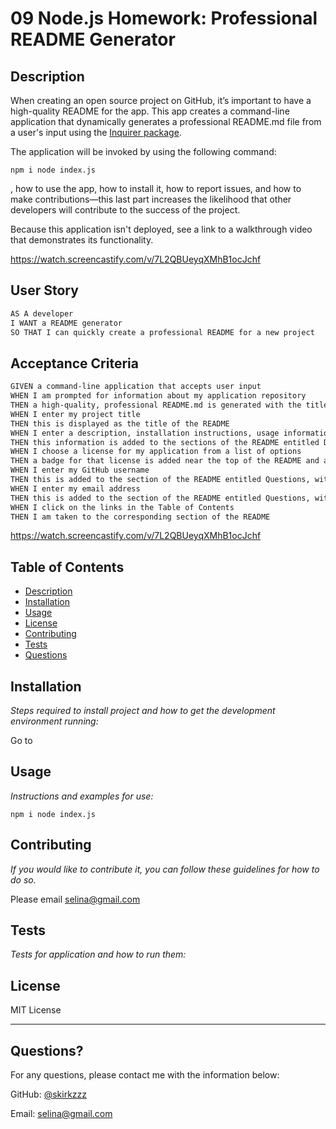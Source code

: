 # 09 Node.js Homework: Professional README Generator

## Description

When creating an open source project on GitHub, it’s important to have a high-quality README for the app. This app creates a command-line application that dynamically generates a professional README.md file from a user's input using the [Inquirer package](https://www.npmjs.com/package/inquirer).

The application will be invoked by using the following command:

`npm i node index.js`

, how to use the app, how to install it, how to report issues, and how to make contributions&mdash;this last part increases the likelihood that other developers will contribute to the success of the project.

Because this application isn't deployed, see a link to a walkthrough video that demonstrates its functionality.

https://watch.screencastify.com/v/7L2QBUeyqXMhB1ocJchf

## User Story

```md
AS A developer
I WANT a README generator
SO THAT I can quickly create a professional README for a new project
```

## Acceptance Criteria

```md
GIVEN a command-line application that accepts user input
WHEN I am prompted for information about my application repository
THEN a high-quality, professional README.md is generated with the title of my project and sections entitled Description, Table of Contents, Installation, Usage, License, Contributing, Tests, and Questions
WHEN I enter my project title
THEN this is displayed as the title of the README
WHEN I enter a description, installation instructions, usage information, contribution guidelines, and test instructions
THEN this information is added to the sections of the README entitled Description, Installation, Usage, Contributing, and Tests
WHEN I choose a license for my application from a list of options
THEN a badge for that license is added near the top of the README and a notice is added to the section of the README entitled License that explains which license the application is covered under
WHEN I enter my GitHub username
THEN this is added to the section of the README entitled Questions, with a link to my GitHub profile
WHEN I enter my email address
THEN this is added to the section of the README entitled Questions, with instructions on how to reach me with additional questions
WHEN I click on the links in the Table of Contents
THEN I am taken to the corresponding section of the README
```

https://watch.screencastify.com/v/7L2QBUeyqXMhB1ocJchf

## Table of Contents

- [Description](#description)
- [Installation](#installation)
- [Usage](#usage)
- [License](#license)
- [Contributing](#contributing)
- [Tests](#tests)
- [Questions](#questions)

## Installation

_Steps required to install project and how to get the development environment running:_

Go to

## Usage

_Instructions and examples for use:_

`npm i node index.js`

## Contributing

_If you would like to contribute it, you can follow these guidelines for how to do so._

Please email selina@gmail.com

## Tests

_Tests for application and how to run them:_

## License

MIT License

---

## Questions?

For any questions, please contact me with the information below:

GitHub: [@skirkzzz](https://github.com/skirkzzz)

Email: selina@gmail.com
